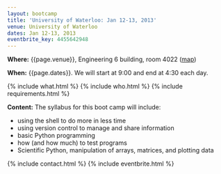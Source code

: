 ```yaml
---
layout: bootcamp
title: 'University of Waterloo: Jan 12-13, 2013'
venue: University of Waterloo
dates: Jan 12-13, 2013
eventbrite_key: 4455642948
---
```

**Where:** {{page.venue}}, Engineering 6 building, room 4022 ([map](https://uwaterloo.ca/map/))

**When:** {{page.dates}}. We will start at 9:00 and end at 4:30 each day.

{% include what.html %}
{% include who.html %}
{% include requirements.html %}

**Content:** The syllabus for this boot camp will include:

* using the shell to do more in less time
* using version control to manage and share information
* basic Python programming
* how (and how much) to test programs
* Scientific Python, manipulation of arrays, matrices, and plotting data

{% include contact.html %}
{% include eventbrite.html %}

